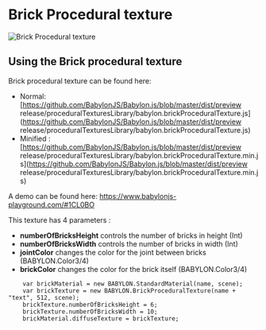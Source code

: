 # Brick Procedural texture

![Brick Procedural texture](/img/extensions/proceduraltextures/brickpt.png)

## Using the Brick procedural texture

Brick procedural texture can be found here: 
- Normal: [https://github.com/BabylonJS/Babylon.js/blob/master/dist/preview release/proceduralTexturesLibrary/babylon.brickProceduralTexture.js](https://github.com/BabylonJS/Babylon.js/blob/master/dist/preview release/proceduralTexturesLibrary/babylon.brickProceduralTexture.js)
- Minified : [https://github.com/BabylonJS/Babylon.js/blob/master/dist/preview release/proceduralTexturesLibrary/babylon.brickProceduralTexture.min.js](https://github.com/BabylonJS/Babylon.js/blob/master/dist/preview release/proceduralTexturesLibrary/babylon.brickProceduralTexture.min.js)

A demo can be found here:  https://www.babylonjs-playground.com/#1CL0BO

This texture has 4 parameters :
- **numberOfBricksHeight** controls the number of bricks in height (Int)
- **numberOfBricksWidth** controls the number of bricks in width (Int)
- **jointColor** changes the color for the joint between bricks (BABYLON.Color3/4)
- **brickColor** changes the color for the brick itself (BABYLON.Color3/4)

```
	var brickMaterial = new BABYLON.StandardMaterial(name, scene);
    var brickTexture = new BABYLON.BrickProceduralTexture(name + "text", 512, scene);
    brickTexture.numberOfBricksHeight = 6;
    brickTexture.numberOfBricksWidth = 10;
    brickMaterial.diffuseTexture = brickTexture;
```







